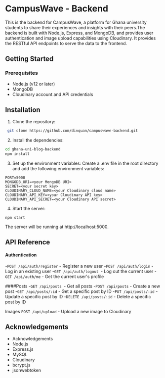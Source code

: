 
# CampusWave - Backend

This is the backend for CampusWave, a platform for Ghana university students to share their experiences and insights with their peers.The backend is built with Node.js, Express, and MongoDB, and provides user authentication and image upload capabilities using Cloudinary.
It provides the RESTful API endpoints to serve the data to the frontend.




## Getting Started
### Prerequisites
- Node.js (v12 or later)
- MongoDB
- Cloudinary account and API credentials

## Installation

1. Clone the repository:

```bash
 git clone https://github.com/divquan/campuswave-backend.git

```

2. Install the dependencies:
```bash
cd ghana-uni-blog-backend
npm install
```

3. Set up the environment variables:
Create a .env file in the root directory and add the following environment variables:

```env
PORT=5000
MONGODB_URI=<your MongoDB URI>
SECRET=<your secret key>
CLOUDINARY_CLOUD_NAME=<your Cloudinary cloud name>
CLOUDINARY_API_KEY=<your Cloudinary API key>
CLOUDINARY_API_SECRET=<your Cloudinary API secret>
```

4. Start the server:
```node
npm start
```



The server will be running at http://localhost:5000.
    
## API Reference

#### Authentication

-`POST /api/auth/register` - Register a new user
-`POST /api/auth/login` - Log in an existing user
-`GET /api/auth/logout `- Log out the current user
-`GET /api/auth/me` - Get the current user's profile

####Posts
-`GET /api/posts `- Get all posts
-`POST /api/posts` - Create a new post
-`GET /api/posts/:id` - Get a specific post by ID
-`PUT /api/posts/:id` - Update a specific post by ID
-`DELETE /api/posts/:id` - Delete a specific post by ID

Images
`POST /api/upload` - Upload a new image to Cloudinary

## Acknowledgements

- Acknowledgements
- Node.js
- Express.js
- MySQL
- Cloudinary
- bcrypt.js
- jsonwebtoken


